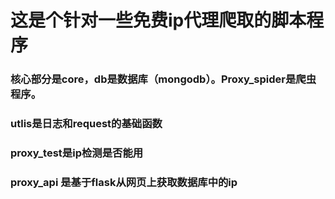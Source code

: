 # 这是个针对一些免费ip代理爬取的脚本程序

### 核心部分是core，db是数据库（mongodb）。Proxy_spider是爬虫程序。

### utlis是日志和request的基础函数

### proxy_test是ip检测是否能用

### proxy_api 是基于flask从网页上获取数据库中的ip

